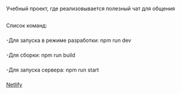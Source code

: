 Учебный проект, где реализовывается полезный чат для общения

##

Список команд:

###

-Для запуска в режиме разработки: npm run dev

###

-Для сборки: npm run build

###

-Для запуска сервера: npm run start

###

<a target="_blank" href="https://deploy--venerable-gecko-980ff1.netlify.app/">Netlify</a>
